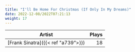 ```yaml
---
title: "I'll Be Home For Christmas (If Only In My Dreams)"
date: 2022-12-08/2022T07:21:13
weight: 17
---
```




 Artist | Plays 
----- | -----:
[Frank Sinatra]({{< ref "a739">}}) | 18
